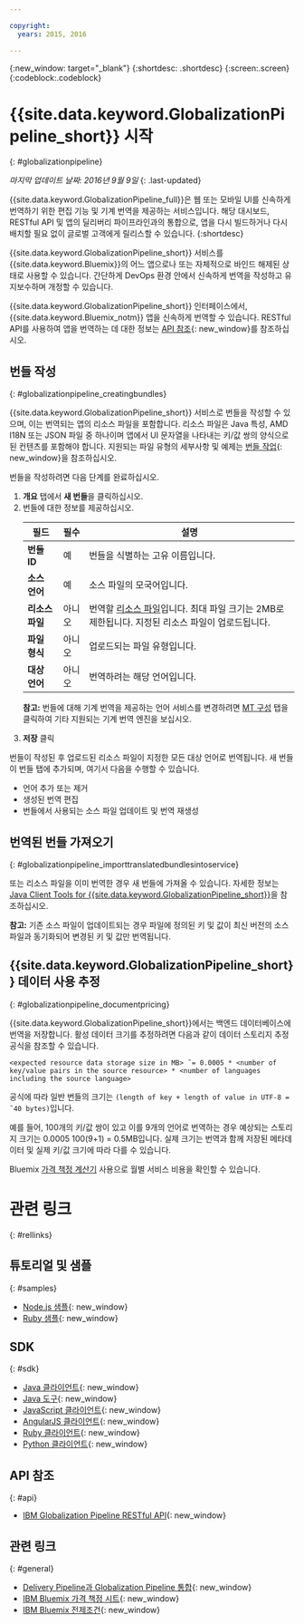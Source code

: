```yaml
---

copyright:
  years: 2015, 2016

---
```


{:new_window: target="_blank"}
{:shortdesc: .shortdesc}
{:screen:.screen}
{:codeblock:.codeblock}


# {{site.data.keyword.GlobalizationPipeline_short}} 시작
{: #globalizationpipeline}

*마지막 업데이트 날짜: 2016년 9월 9일*
{: .last-updated}

{{site.data.keyword.GlobalizationPipeline_full}}은 웹 또는 모바일 UI를 신속하게 번역하기 위한 편집 기능 및 기계 번역을 제공하는 서비스입니다. 해당 대시보드, RESTful API 및 앱의 딜리버리 파이프라인과의 통합으로, 앱을 다시 빌드하거나 다시 배치할 필요 없이 글로벌 고객에게 릴리스할 수 있습니다.
{:shortdesc}

{{site.data.keyword.GlobalizationPipeline_short}} 서비스를 {{site.data.keyword.Bluemix}}의 어느 앱으로나 또는 자체적으로 바인드 해제된 상태로 사용할 수 있습니다. 간단하게 DevOps 환경 안에서 신속하게 번역을 작성하고 유지보수하며 개정할 수 있습니다.

{{site.data.keyword.GlobalizationPipeline_short}} 인터페이스에서, {{site.data.keyword.Bluemix_notm}} 앱을 신속하게 번역할 수 있습니다. RESTful API를 사용하여 앱을 번역하는 데 대한 정보는 [API 참조](https://gp-rest.ng.bluemix.net/translate/swagger/index.html){: new_window}를 참조하십시오. 


## 번들 작성
{: #globalizationpipeline_creatingbundles}

{{site.data.keyword.GlobalizationPipeline_short}} 서비스로 번들을 작성할 수 있으며, 이는 번역되는 앱의 리소스 파일을 포함합니다. 리소스 파일은 Java 특성, AMD I18N 또는 JSON 파일 중 하나이며 앱에서 UI 문자열을 나타내는 키/값 쌍의 양식으로 된 컨텐츠를 포함해야 합니다. 지원되는 파일 유형의 세부사항 및 예제는 [번들 작업](./bundles.html){: new_window}을 참조하십시오.

번들을 작성하려면 다음 단계를 완료하십시오.

<ol>
<li><strong>개요</strong> 탭에서 <strong>새 번들</strong>을 클릭하십시오.</li>

<li>번들에 대한 정보를 제공하십시오.</li>
<table>
<thead>
<tr>
<th>필드 </th>
<th>필수    </th>
<th>설명       </th>
</tr>
</thead>
<tbody>
<tr>
<td><strong>번들 ID</strong></td>
<td>예                        </td>
<td>번들을 식별하는 고유 이름입니다.</td>
</tr>
<tr>
<td><strong>소스 언어</strong></td>
<td>예                        </td>
<td>소스 파일의 모국어입니다.</td>
</tr>
<tr>
<td><strong>리소스 파일</strong></td>
<td>아니오                    </td>
<td>번역할 <a href=https://new-console.ng.bluemix.net/docs/services/GlobalizationPipeline/bundles.html>리소스 파일</a>입니다. 최대 파일 크기는 2MB로 제한됩니다. 지정된 리소스 파일이 업로드됩니다.</td>
</tr>
<tr>
<td><strong>파일 형식</strong></td>
<td>아니오                    </td>
<td>업로드되는 파일 유형입니다.</td>
</tr>
<tr>
<td><strong>대상 언어</strong></td>
<td>아니오                    </td>
<td>번역하려는 해당 언어입니다.</td>
</tr>
</tbody>
</table>

<p><strong>참고:</strong> 번들에 대해 기계 번역을 제공하는 언어 서비스를 변경하려면 <a href=https://new-console.ng.bluemix.net/docs/services/GlobalizationPipeline/managing_translations.html#globalizationpipeline_service_to_service>MT 구성</a> 탭을 클릭하여 기타 지원되는 기계 번역 엔진을 보십시오.</p>

<li><strong>저장</strong> 클릭</li></ol>


번들이 작성된 후 업로드된 리소스 파일이 지정한 모든 대상 언어로 번역됩니다. 새 번들이 번들 탭에 추가되며, 여기서 다음을 수행할 수 있습니다.

* 언어 추가 또는 제거
* 생성된 번역 편집
* 번들에서 사용되는 소스 파일 업데이트 및 번역 재생성

## 번역된 번들 가져오기
{: #globalizationpipeline_importtranslatedbundlesintoservice}

또는 리소스 파일을 이미 번역한 경우 새 번들에 가져올 수 있습니다. 자세한 정보는 [Java Client Tools for {{site.data.keyword.GlobalizationPipeline_short}}](https://github.com/IBM-Bluemix/gp-java-tools)을 참조하십시오.

**참고:** 기존 소스 파일이 업데이트되는 경우 파일에 정의된 키 및 값이 최신 버전의 소스 파일과 동기화되어 변경된 키 및 값만 번역됩니다.

## {{site.data.keyword.GlobalizationPipeline_short}} 데이터 사용 추정
{: #globalizationpipeline_documentpricing}

{{site.data.keyword.GlobalizationPipeline_short}}에서는 백엔드 데이터베이스에 번역을 저장합니다. 활성 데이터 크기를 추정하려면 다음과 같이 데이터 스토리지 추정 공식을 참조할 수 있습니다.

`<expected resource data storage size in MB> ˜= 0.0005 * <number of key/value pairs in the source resource> * <number of languages including the source language>`

공식에 따라 일반 번들의 크기는 `(length of key + length of value in UTF-8 = ˜40 bytes)`입니다.

예를 들어, 100개의 키/값 쌍이 있고 이를 9개의 언어로 번역하는 경우 예상되는 스토리지 크기는 0.0005 100(9+1) = 0.5MB입니다. 실제 크기는 번역과 함께 저장된 메타데이터 및 실제 키/값 크기에 따라 다를 수 있습니다.

Bluemix [가격 책정 계산기](https://console.ng.bluemix.net/?direct=classic/#/pricing/cloudOEPaneId=pricing&paneId=pricingSheet&orgGuid=127a45f4-4461-4d5b-a26b-6dc2fdd1a3a2&spaceGuid=208fb1ff-413b-4fd9-9615-e8226062d0f3) 사용으로 월별 서비스 비용을 확인할 수 있습니다.


# 관련 링크
{: #rellinks}
## 튜토리얼 및 샘플
{: #samples}

* [Node.js 샘플](https://github.com/IBM-Bluemix/gp-nodejs-sample){: new_window}
* [Ruby 샘플](https://github.com/IBM-Bluemix/gp-ruby-sample){: new_window}

## SDK
{: #sdk}

* [Java 클라이언트](https://github.com/IBM-Bluemix/gp-java-client){: new_window}
* [Java 도구](https://github.com/IBM-Bluemix/gp-java-tools){: new_window}
* [JavaScript 클라이언트](https://github.com/IBM-Bluemix/gp-js-client){: new_window}
* [AngularJS 클라이언트](https://github.com/IBM-Bluemix/gp-angular-client){: new_window}
* [Ruby 클라이언트](https://github.com/IBM-Bluemix/gp-ruby-client){: new_window}
* [Python 클라이언트](https://github.com/IBM-Bluemix/gp-python-client){: new_window}

## API 참조
{: #api}

* [IBM Globalization Pipeline RESTful API](https://gp-rest.ng.bluemix.net/translate/swagger/index.html){: new_window}

## 관련 링크
{: #general}

* [Delivery Pipeline과 Globalization Pipeline 통합](https://hub.jazz.net/docs/deploy_ext/#globalize){: new_window}
* [IBM Bluemix 가격 책정 시트](https://www.ng.bluemix.net/#/pricing){: new_window}
* [IBM Bluemix 전제조건](https://developer.ibm.com/bluemix/support/#prereqs){: new_window}
